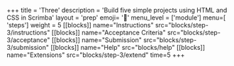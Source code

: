 +++
title = 'Three'
description = 'Build five simple projects using HTML and CSS in Scrimba'
layout = 'prep'
emoji= '🚀'
menu_level = ['module']
menu=[ 'steps']
weight = 5
[[blocks]]
name="Instructions"
src="blocks/step-3/instructions"
[[blocks]]
name="Acceptance Criteria"
src="blocks/step-3/acceptance"
[[blocks]]
name="Submission"
src="blocks/step-3/submission"
[[blocks]]
name="Help"
src="blocks/help"
[[blocks]]
name="Extensions"
src="blocks/step-3/extend"
time=5
+++
